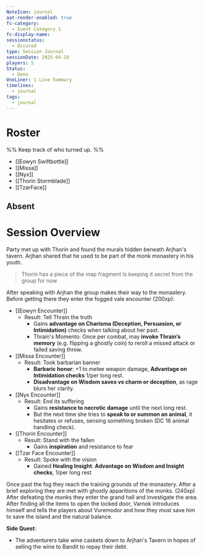 ```yaml
---
NoteIcon: journal
aat-render-enabled: true
fc-category:
  - Event Category 1
fc-display-name: 
sessionstatus:
  - Occured
type: Session Journal
sessionDate: 2025-04-19
players: 5
Status:
  - Done
OneLiner: 1 Line Summary
timelines:
  - journal
tags:
  - journal
---
```


# Roster 

%% Keep track of who turned up. %%

- [[Eowyn Swiftbottle]] 
- [[Missa]]
- [[Nyx]]
- [[Thorin Stormblade]]
- [[TzarFace]]

## Absent


# Session Overview

Party met up with Thorin and found the murals hidden beneath Arjhan's tavern. Arjhan shared that  he used to be part of the monk monastery in his youth. 
>Thorin has a piece of the map fragment
>	Is keeping it secret from the group for now

After speaking with Arjhan the group makes their way to the monastery. Before getting there they enter the fogged vale encounter (200xp):
 - [[Eowyn Encounter]]
	 - Result: Tell Thrain the truth
		- Gains **advantage on Charisma (Deception, Persuasion, or Intimidation)** checks when talking about her past.
	    - Thrain's Momento: Once per combat, may **invoke Thrain’s memory** (e.g. flipping a ghostly coin) to reroll a missed attack or failed saving throw.
 - [[Missa Encounter]]
	 - Result: Took barbarian banner
		- **Barbaric honor**: +1 to melee weapon damage, **Advantage on Intimidation checks** 1/per long rest.
	    - **Disadvantage on Wisdom saves vs charm or deception**, as rage blurs her clarity.
 - [[Nyx Encounter]]
	 - Result: End its suffering
		- Gains **resistance to necrotic damage** until the next long rest.
	    - But the next time she tries to **speak to or summon an animal**, it hesitates or refuses, sensing something broken (DC 16 animal handling check).
 - [[Thorin Encounter]]
	 - Result: Stand with the fallen
		 - Gains **inspiration** and resistance to fear
 - [[Tzar Face Encounter]]
	 - Result: Spoke with the vision
		 - Gained  **Healing Insight**: **Advantage on Wisdom and Insight checks**, 1/per long rest

Once past the fog they reach the training grounds of the monastery. After a brief exploring they are met with ghostly apparitions of the monks. (240xp)
After defeating the monks they enter the grand hall and investigate the area. After finding all the items to open the locked door, Varnok introduces himself and tells the players about Vuremodor and how they must save him to save the island and the natural balance. 

**Side Quest**:
- The adventurers take wine caskets down to Arjhan's Tavern in hopes of selling the wine to Bandit to repay their debt. 